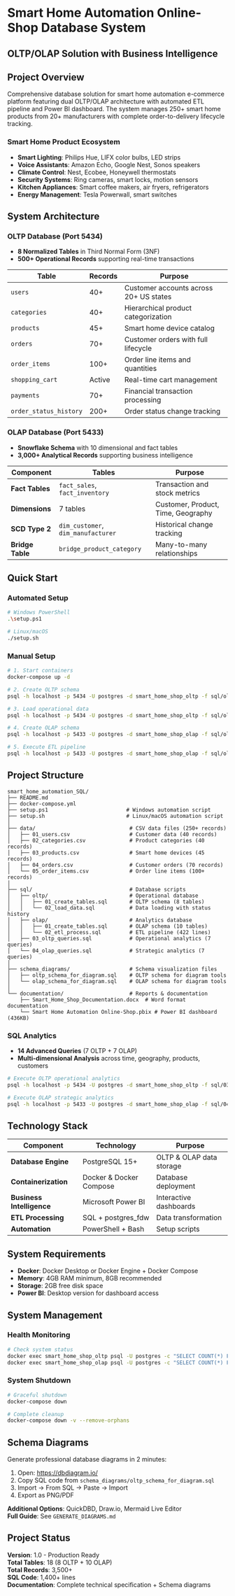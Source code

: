# Smart Home Automation Online-Shop Database System
## OLTP/OLAP Solution with Business Intelligence

## Project Overview

Comprehensive database solution for smart home automation e-commerce platform featuring dual OLTP/OLAP architecture with automated ETL pipeline and Power BI dashboard. The system manages 250+ smart home products from 20+ manufacturers with complete order-to-delivery lifecycle tracking.

### Smart Home Product Ecosystem
- **Smart Lighting**: Philips Hue, LIFX color bulbs, LED strips
- **Voice Assistants**: Amazon Echo, Google Nest, Sonos speakers  
- **Climate Control**: Nest, Ecobee, Honeywell thermostats
- **Security Systems**: Ring cameras, smart locks, motion sensors
- **Kitchen Appliances**: Smart coffee makers, air fryers, refrigerators
- **Energy Management**: Tesla Powerwall, smart switches

## System Architecture

### OLTP Database (Port 5434)
- **8 Normalized Tables** in Third Normal Form (3NF)
- **500+ Operational Records** supporting real-time transactions

| Table | Records | Purpose |
|-------|---------|---------|
| `users` | 40+ | Customer accounts across 20+ US states |
| `categories` | 40+ | Hierarchical product categorization |
| `products` | 45+ | Smart home device catalog |
| `orders` | 70+ | Customer orders with full lifecycle |
| `order_items` | 100+ | Order line items and quantities |
| `shopping_cart` | Active | Real-time cart management |
| `payments` | 70+ | Financial transaction processing |
| `order_status_history` | 200+ | Order status change tracking |

### OLAP Database (Port 5433)
- **Snowflake Schema** with 10 dimensional and fact tables
- **3,000+ Analytical Records** supporting business intelligence

| Component | Tables | Purpose |
|-----------|--------|---------|
| **Fact Tables** | `fact_sales`, `fact_inventory` | Transaction and stock metrics |
| **Dimensions** | 7 tables | Customer, Product, Time, Geography |
| **SCD Type 2** | `dim_customer`, `dim_manufacturer` | Historical change tracking |
| **Bridge Table** | `bridge_product_category` | Many-to-many relationships |

## Quick Start

### Automated Setup
```bash
# Windows PowerShell
.\setup.ps1

# Linux/macOS  
./setup.sh
```

### Manual Setup
```bash
# 1. Start containers
docker-compose up -d

# 2. Create OLTP schema
psql -h localhost -p 5434 -U postgres -d smart_home_shop_oltp -f sql/oltp/01_create_tables.sql

# 3. Load operational data
psql -h localhost -p 5434 -U postgres -d smart_home_shop_oltp -f sql/oltp/02_load_data.sql

# 4. Create OLAP schema
psql -h localhost -p 5433 -U postgres -d smart_home_shop_olap -f sql/olap/01_create_tables.sql

# 5. Execute ETL pipeline
psql -h localhost -p 5433 -U postgres -d smart_home_shop_olap -f sql/olap/02_etl_process.sql
```

## Project Structure

```
smart_home_automation_SQL/
├── README.md
├── docker-compose.yml
├── setup.ps1                         # Windows automation script
├── setup.sh                          # Linux/macOS automation script
│
├── data/                              # CSV data files (250+ records)
│   ├── 01_users.csv                   # Customer data (40 records)
│   ├── 02_categories.csv              # Product categories (40 records)
│   ├── 03_products.csv                # Smart home devices (45 records)
│   ├── 04_orders.csv                  # Customer orders (70 records)
│   └── 05_order_items.csv             # Order line items (100+ records)
│
├── sql/                               # Database scripts
│   ├── oltp/                          # Operational database
│   │   ├── 01_create_tables.sql       # OLTP schema (8 tables)
│   │   └── 02_load_data.sql           # Data loading with status history
│   ├── olap/                          # Analytics database
│   │   ├── 01_create_tables.sql       # OLAP schema (10 tables)
│   │   └── 02_etl_process.sql         # ETL pipeline (422 lines)
│   ├── 03_oltp_queries.sql            # Operational analytics (7 queries)
│   └── 04_olap_queries.sql            # Strategic analytics (7 queries)
│
├── schema_diagrams/                   # Schema visualization files
│   ├── oltp_schema_for_diagram.sql    # OLTP schema for diagram tools
│   └── olap_schema_for_diagram.sql    # OLAP schema for diagram tools
│
└── documentation/                     # Reports & documentation
    ├── Smart_Home_Shop_Documentation.docx  # Word format documentation
    └── Smart Home Automation Online-Shop.pbix # Power BI dashboard (436KB)
```

### SQL Analytics
- **14 Advanced Queries** (7 OLTP + 7 OLAP)
- **Multi-dimensional Analysis** across time, geography, products, customers

```bash
# Execute OLTP operational analytics
psql -h localhost -p 5434 -U postgres -d smart_home_shop_oltp -f sql/03_oltp_queries.sql

# Execute OLAP strategic analytics  
psql -h localhost -p 5433 -U postgres -d smart_home_shop_olap -f sql/04_olap_queries.sql
```

## Technology Stack

| Component | Technology | Purpose |
|-----------|------------|---------|
| **Database Engine** | PostgreSQL 15+ | OLTP & OLAP data storage |
| **Containerization** | Docker & Docker Compose | Database deployment |
| **Business Intelligence** | Microsoft Power BI | Interactive dashboards |
| **ETL Processing** | SQL + postgres_fdw | Data transformation |
| **Automation** | PowerShell + Bash | Setup scripts |

## System Requirements

- **Docker**: Docker Desktop or Docker Engine + Docker Compose
- **Memory**: 4GB RAM minimum, 8GB recommended
- **Storage**: 2GB free disk space
- **Power BI**: Desktop version for dashboard access

## System Management

### Health Monitoring
```bash
# Check system status
docker exec smart_home_shop_oltp psql -U postgres -c "SELECT COUNT(*) FROM users;"
docker exec smart_home_shop_olap psql -U postgres -c "SELECT COUNT(*) FROM fact_sales;"
```

### System Shutdown
```bash
# Graceful shutdown
docker-compose down

# Complete cleanup
docker-compose down -v --remove-orphans
```

## Schema Diagrams

Generate professional database diagrams in 2 minutes:

1. Open: https://dbdiagram.io/
2. Copy SQL code from `schema_diagrams/oltp_schema_for_diagram.sql`
3. Import → From SQL → Paste → Import
4. Export as PNG/PDF

**Additional Options**: QuickDBD, Draw.io, Mermaid Live Editor  
**Full Guide**: See `GENERATE_DIAGRAMS.md`

## Project Status

**Version**: 1.0 - Production Ready  
**Total Tables**: 18 (8 OLTP + 10 OLAP)  
**Total Records**: 3,500+  
**SQL Code**: 1,400+ lines  
**Documentation**: Complete technical specification + Schema diagrams
